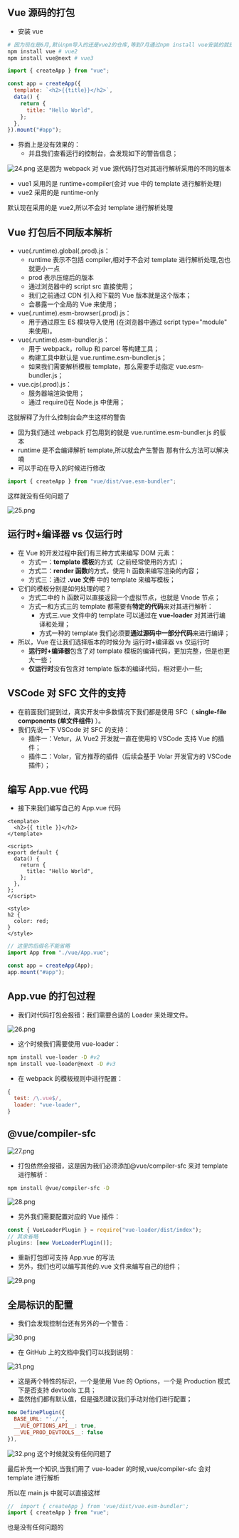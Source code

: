 ## Vue 源码的打包

- 安装 vue

```sh
# 因为现在是6月,默认npm导入的还是vue2的仓库,等到7月通过npm install vue安装的就是vue3的版本了
npm install vue # vue2
npm install vue@next # vue3
```

```js
import { createApp } from "vue";

const app = createApp({
  template: `<h2>{{title}}</h2>`,
  data() {
    return {
      title: "Hello World",
    };
  },
}).mount("#app");
```

- 界面上是没有效果的：
  - 并且我们查看运行的控制台，会发现如下的警告信息；

![24.png](https://img11.360buyimg.com/ddimg/jfs/t1/204506/4/579/63691/61122f82E6b511532/0392b83a44c9034e.png)
这是因为 webpack 对 vue 源代码打包对其进行解析采用的不同的版本

- vue1 采用的是 runtime+compiler(会对 vue 中的 template 进行解析处理)
- vue2 采用的是 runtime-only

默认现在采用的是 vue2,所以不会对 template 进行解析处理

## Vue 打包后不同版本解析

- vue(.runtime).global(.prod).js：
  - runtime 表示不包括 compiler,相对于不会对 template 进行解析处理,包也就更小一点
  - prod 表示压缩后的版本
  - 通过浏览器中的 script src 直接使用；
  - 我们之前通过 CDN 引入和下载的 Vue 版本就是这个版本；
  - 会暴露一个全局的 Vue 来使用；
- vue(.runtime).esm-browser(.prod).js：
  - 用于通过原生 ES 模块导入使用 (在浏览器中通过 script type="module" 来使用)。
- vue(.runtime).esm-bundler.js：
  - 用于 webpack，rollup 和 parcel 等构建工具；
  - 构建工具中默认是 vue.runtime.esm-bundler.js；
  - 如果我们需要解析模板 template，那么需要手动指定 vue.esm-bundler.js；
- vue.cjs(.prod).js：
  - 服务器端渲染使用；
  - 通过 require()在 Node.js 中使用；

这就解释了为什么控制台会产生这样的警告

- 因为我们通过 webpack 打包用到的就是 vue.runtime.esm-bundler.js 的版本
- runtime 是不会编译解析 template,所以就会产生警告
  那有什么方法可以解决喃
- 可以手动在导入的时候进行修改

```js
import { createApp } from "vue/dist/vue.esm-bundler";
```

这样就没有任何问题了

![25.png](https://img10.360buyimg.com/ddimg/jfs/t1/204402/18/598/462381/61122f83E8b73f43e/05f1452ae817f22e.png)

## 运行时+编译器 vs 仅运行时

- 在 Vue 的开发过程中我们有三种方式来编写 DOM 元素：
  - 方式一：**template 模板**的方式（之前经常使用的方式）；
  - 方式二：**render 函数**的方式，使用 h 函数来编写渲染的内容；
  - 方式三：通过 **.vue 文件** 中的 template 来编写模板；
- 它们的模板分别是如何处理的呢？
  - 方式二中的 h 函数可以直接返回一个虚拟节点，也就是 Vnode 节点；
  - 方式一和方式三的 template 都需要有**特定的代码**来对其进行解析：
    - 方式三.vue 文件中的 template 可以通过在 **vue-loader** 对其进行编译和处理；
    - 方式一种的 template 我们必须要**通过源码中一部分代码**来进行编译；
- 所以，Vue 在让我们选择版本的时候分为 运行时+编译器 vs 仅运行时
  - **运行时+编译器**包含了对 template 模板的编译代码，更加完整，但是也更大一些；
  - **仅运行时**没有包含对 template 版本的编译代码，相对更小一些;

## VSCode 对 SFC 文件的支持

- 在前面我们提到过，真实开发中多数情况下我们都是使用 SFC（ **single-file components (单文件组件)** ）。
- 我们先说一下 VSCode 对 SFC 的支持：
  - 插件一：Vetur，从 Vue2 开发就一直在使用的 VSCode 支持 Vue 的插件；
  - 插件二：Volar，官方推荐的插件（后续会基于 Volar 开发官方的 VSCode 插件）；

## 编写 App.vue 代码

- 接下来我们编写自己的 App.vue 代码

```vue
<template>
  <h2>{{ title }}</h2>
</template>

<script>
export default {
  data() {
    return {
      title: "Hello World",
    };
  },
};
</script>

<style>
h2 {
  color: red;
}
</style>
```

```js
// 这里的后缀名不能省略
import App from "./vue/App.vue";

const app = createApp(App);
app.mount("#app");
```

## App.vue 的打包过程

- 我们对代码打包会报错：我们需要合适的 Loader 来处理文件。

![26.png](https://img13.360buyimg.com/ddimg/jfs/t1/183104/21/18542/36655/61122f81E5103f955/94308dcf0372b11f.png)

- 这个时候我们需要使用 vue-loader：

```sh
npm install vue-loader -D #v2
npm install vue-loader@next -D #v3
```

- 在 webpack 的模板规则中进行配置：

```js
{
  test: /\.vue$/,
  loader: "vue-loader",
}
```

## @vue/compiler-sfc

![27.png](https://img10.360buyimg.com/ddimg/jfs/t1/192857/13/17549/17125/61122f81E4799b5d6/1ff4910aceef5ab6.png)

- 打包依然会报错，这是因为我们必须添加@vue/compiler-sfc 来对 template 进行解析：

```sh
npm install @vue/compiler-sfc -D
```

![28.png](https://img14.360buyimg.com/ddimg/jfs/t1/180194/18/18469/22438/61122f81Ea53c5f45/4922abcf889e0235.png)

- 另外我们需要配置对应的 Vue 插件：

```js
const { VueLoaderPlugin } = require("vue-loader/dist/index");
// 其余省略
plugins: [new VueLoaderPlugin()];
```

- 重新打包即可支持 App.vue 的写法
- 另外，我们也可以编写其他的.vue 文件来编写自己的组件；

![29.png](https://img11.360buyimg.com/ddimg/jfs/t1/186770/20/16839/459579/61122f83Eac612182/98d7f8c17bfce306.png)

## 全局标识的配置

- 我们会发现控制台还有另外的一个警告：

![30.png](https://img13.360buyimg.com/ddimg/jfs/t1/187636/36/17693/85191/61122f81E31a466ec/5bf71fca2eb9fea9.png)

- 在 GitHub 上的文档中我们可以找到说明：

![31.png](https://img13.360buyimg.com/ddimg/jfs/t1/191799/3/17789/85789/61122f81Eabf7c174/efe08cd0375f81de.png)

- 这是两个特性的标识，一个是使用 Vue 的 Options，一个是 Production 模式下是否支持 devtools 工具；
- 虽然他们都有默认值，但是强烈建议我们手动对他们进行配置；

```js
new DefinePlugin({
  BASE_URL: "'./'",
  __VUE_OPTIONS_API__: true,
  __VUE_PROD_DEVTOOLS__: false
}),
```

![32.png](https://img11.360buyimg.com/ddimg/jfs/t1/195716/17/17571/28952/61122f81E231bfd14/fcca63fefb274a47.png)
这个时候就没有任何问题了

最后补充一个知识,当我们用了 vue-loader 的时候,vue/compiler-sfc 会对 template 进行解析

所以在 main.js 中就可以直接这样

```js
//  import { createApp } from 'vue/dist/vue.esm-bundler';
import { createApp } from "vue";
```

也是没有任何问题的
